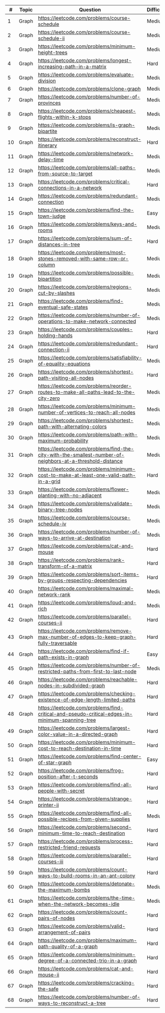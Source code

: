| #  | Topic | Question                                                                                                  | Difficulty |
|----|-------|-----------------------------------------------------------------------------------------------------------|------------|
| 1  | Graph | https://leetcode.com/problems/course-schedule                                                             | Medium     |
| 2  | Graph | https://leetcode.com/problems/course-schedule-ii                                                          | Medium     |
| 3  | Graph | https://leetcode.com/problems/minimum-height-trees                                                        | Medium     |
| 4  | Graph | https://leetcode.com/problems/longest-increasing-path-in-a-matrix                                         | Hard       |
| 5  | Graph | https://leetcode.com/problems/evaluate-division                                                           | Medium     |
| 6  | Graph | https://leetcode.com/problems/clone-graph                                                                 | Medium     |
| 7  | Graph | https://leetcode.com/problems/number-of-provinces                                                         | Medium     |
| 8  | Graph | https://leetcode.com/problems/cheapest-flights-within-k-stops                                             | Medium     |
| 9  | Graph | https://leetcode.com/problems/is-graph-bipartite                                                          | Medium     |
| 10 | Graph | https://leetcode.com/problems/reconstruct-itinerary                                                       | Hard       |
| 11 | Graph | https://leetcode.com/problems/network-delay-time                                                          | Medium     |
| 12 | Graph | https://leetcode.com/problems/all-paths-from-source-to-target                                             | Medium     |
| 13 | Graph | https://leetcode.com/problems/critical-connections-in-a-network                                           | Hard       |
| 14 | Graph | https://leetcode.com/problems/redundant-connection                                                        | Medium     |
| 15 | Graph | https://leetcode.com/problems/find-the-town-judge                                                         | Easy       |
| 16 | Graph | https://leetcode.com/problems/keys-and-rooms                                                              | Medium     |
| 17 | Graph | https://leetcode.com/problems/sum-of-distances-in-tree                                                    | Hard       |
| 18 | Graph | https://leetcode.com/problems/most-stones-removed-with-same-row-or-column                                 | Medium     |
| 19 | Graph | https://leetcode.com/problems/possible-bipartition                                                        | Medium     |
| 20 | Graph | https://leetcode.com/problems/regions-cut-by-slashes                                                      | Medium     |
| 21 | Graph | https://leetcode.com/problems/find-eventual-safe-states                                                   | Medium     |
| 22 | Graph | https://leetcode.com/problems/number-of-operations-to-make-network-connected                              | Medium     |
| 23 | Graph | https://leetcode.com/problems/couples-holding-hands                                                       | Hard       |
| 24 | Graph | https://leetcode.com/problems/redundant-connection-ii                                                     | Hard       |
| 25 | Graph | https://leetcode.com/problems/satisfiability-of-equality-equations                                        | Medium     |
| 26 | Graph | https://leetcode.com/problems/shortest-path-visiting-all-nodes                                            | Hard       |
| 27 | Graph | https://leetcode.com/problems/reorder-routes-to-make-all-paths-lead-to-the-city-zero                      | Medium     |
| 28 | Graph | https://leetcode.com/problems/minimum-number-of-vertices-to-reach-all-nodes                               | Medium     |
| 29 | Graph | https://leetcode.com/problems/shortest-path-with-alternating-colors                                       | Medium     |
| 30 | Graph | https://leetcode.com/problems/path-with-maximum-probability                                               | Medium     |
| 31 | Graph | https://leetcode.com/problems/find-the-city-with-the-smallest-number-of-neighbors-at-a-threshold-distance | Medium     |
| 32 | Graph | https://leetcode.com/problems/minimum-cost-to-make-at-least-one-valid-path-in-a-grid                      | Hard       |
| 33 | Graph | https://leetcode.com/problems/flower-planting-with-no-adjacent                                            | Medium     |
| 34 | Graph | https://leetcode.com/problems/validate-binary-tree-nodes                                                  | Medium     |
| 35 | Graph | https://leetcode.com/problems/course-schedule-iv                                                          | Medium     |
| 36 | Graph | https://leetcode.com/problems/number-of-ways-to-arrive-at-destination                                     | Medium     |
| 37 | Graph | https://leetcode.com/problems/cat-and-mouse                                                               | Hard       |
| 38 | Graph | https://leetcode.com/problems/rank-transform-of-a-matrix                                                  | Hard       |
| 39 | Graph | https://leetcode.com/problems/sort-items-by-groups-respecting-dependencies                                | Hard       |
| 40 | Graph | https://leetcode.com/problems/maximal-network-rank                                                        | Medium     |
| 41 | Graph | https://leetcode.com/problems/loud-and-rich                                                               | Medium     |
| 42 | Graph | https://leetcode.com/problems/parallel-courses-ii                                                         | Hard       |
| 43 | Graph | https://leetcode.com/problems/remove-max-number-of-edges-to-keep-graph-fully-traversable                  | Hard       |
| 44 | Graph | https://leetcode.com/problems/find-if-path-exists-in-graph                                                | Easy       |
| 45 | Graph | https://leetcode.com/problems/number-of-restricted-paths-from-first-to-last-node                          | Medium     |
| 46 | Graph | https://leetcode.com/problems/reachable-nodes-in-subdivided-graph                                         | Hard       |
| 47 | Graph | https://leetcode.com/problems/checking-existence-of-edge-length-limited-paths                             | Hard       |
| 48 | Graph | https://leetcode.com/problems/find-critical-and-pseudo-critical-edges-in-minimum-spanning-tree            | Hard       |
| 49 | Graph | https://leetcode.com/problems/largest-color-value-in-a-directed-graph                                     | Hard       |
| 50 | Graph | https://leetcode.com/problems/minimum-cost-to-reach-destination-in-time                                   | Hard       |
| 51 | Graph | https://leetcode.com/problems/find-center-of-star-graph                                                   | Easy       |
| 52 | Graph | https://leetcode.com/problems/frog-position-after-t-seconds                                               | Hard       |
| 53 | Graph | https://leetcode.com/problems/find-all-people-with-secret                                                 | Hard       |
| 54 | Graph | https://leetcode.com/problems/strange-printer-ii                                                          | Hard       |
| 55 | Graph | https://leetcode.com/problems/find-all-possible-recipes-from-given-supplies                               | Medium     |
| 56 | Graph | https://leetcode.com/problems/second-minimum-time-to-reach-destination                                    | Hard       |
| 57 | Graph | https://leetcode.com/problems/process-restricted-friend-requests                                          | Hard       |
| 58 | Graph | https://leetcode.com/problems/parallel-courses-iii                                                        | Hard       |
| 59 | Graph | https://leetcode.com/problems/count-ways-to-build-rooms-in-an-ant-colony                                  | Hard       |
| 60 | Graph | https://leetcode.com/problems/detonate-the-maximum-bombs                                                  | Medium     |
| 61 | Graph | https://leetcode.com/problems/the-time-when-the-network-becomes-idle                                      | Medium     |
| 62 | Graph | https://leetcode.com/problems/count-pairs-of-nodes                                                        | Hard       |
| 63 | Graph | https://leetcode.com/problems/valid-arrangement-of-pairs                                                  | Hard       |
| 64 | Graph | https://leetcode.com/problems/maximum-path-quality-of-a-graph                                             | Hard       |
| 65 | Graph | https://leetcode.com/problems/minimum-degree-of-a-connected-trio-in-a-graph                               | Hard       |
| 66 | Graph | https://leetcode.com/problems/cat-and-mouse-ii                                                            | Hard       |
| 67 | Graph | https://leetcode.com/problems/cracking-the-safe                                                           | Hard       |
| 68 | Graph | https://leetcode.com/problems/number-of-ways-to-reconstruct-a-tree                                        | Hard       |
